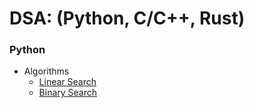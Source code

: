 # DSA: (Python, C/C++, Rust)


### Python

- Algorithms
    - [Linear Search](dsa-py/algorithms/linear-search.py)
    - [Binary Search](dsa-py/algorithms/binary_search.py)
